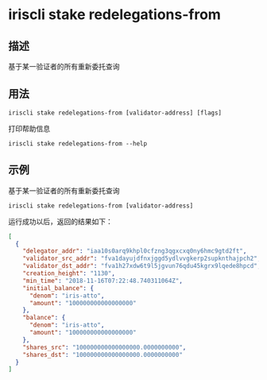 # iriscli stake redelegations-from

## 描述

基于某一验证者的所有重新委托查询

## 用法

```
iriscli stake redelegations-from [validator-address] [flags]
```
打印帮助信息
```
iriscli stake redelegations-from --help
```

## 示例

基于某一验证者的所有重新委托查询
```
iriscli stake redelegations-from [validator-address]
```

运行成功以后，返回的结果如下：

```json
[
  {
    "delegator_addr": "iaa10s0arq9khpl0cfzng3qgxcxq0ny6hmc9gtd2ft",
    "validator_src_addr": "fva1dayujdfnxjggd5ydlvvgkerp2supknthajpch2",
    "validator_dst_addr": "fva1h27xdw6t9l5jgvun76qdu45kgrx9lqede8hpcd",
    "creation_height": "1130",
    "min_time": "2018-11-16T07:22:48.740311064Z",
    "initial_balance": {
      "denom": "iris-atto",
      "amount": "100000000000000000"
    },
    "balance": {
      "denom": "iris-atto",
      "amount": "100000000000000000"
    },
    "shares_src": "100000000000000000.0000000000",
    "shares_dst": "100000000000000000.0000000000"
  }
]
```
